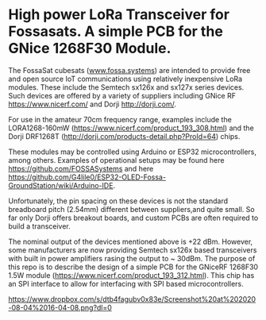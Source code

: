# High power LoRa Transceiver for Fossasats.  A simple PCB for the GNice 1268F30 Module.
The FossaSat cubesats (www.fossa.systems) are intended to provide free and open source IoT communications using relatively inexpensive LoRa modules.  These include the Semtech sx126x and sx127x series devices.  Such devices are offered by a variety of suppliers including GNice RF https://www.nicerf.com/ and Dorji http://dorji.com/.  

For use in the amateur 70cm frequency range, examples include the LORA1268-160mW (https://www.nicerf.com/product_193_308.html) and the Dorji DRF1268T (http://dorji.com/products-detail.php?ProId=64) chips.  

These modules may be controlled using Arduino or ESP32 microcontrollers, among others.  Examples of operational setups may be found here https://github.com/FOSSASystems and here https://github.com/G4lile0/ESP32-OLED-Fossa-GroundStation/wiki/Arduino-IDE.

Unfortunately, the pin spacing on these devices is not the standard breadboard pitch (2.54mm)  different between suppliers,and quite small.  So far only Dorji offers breakout boards, and custom PCBs are often required to build a transceiver.

The nominal output of the devices mentioned above is +22 dBm.  However, some manufacturers are now providing Semtech sx126x based transceivers with built in power amplifiers rasing the output to ~ 30dBm.  The purpose of this repo is to describe the design of a simple PCB for the GNiceRF 1268F30 1.5W module (https://www.nicerf.com/product_193_312.html).  This chip has an SPI interface to allow for interfacing with SPI based microcontrollers.


https://www.dropbox.com/s/dtb4fagubv0x83e/Screenshot%20at%202020-08-04%2016-04-08.png?dl=0

